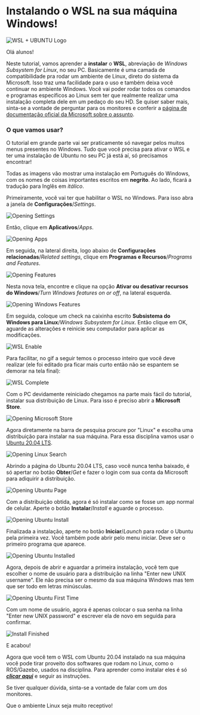 # Instalando o WSL na sua máquina Windows!
![WSL + UBUNTU Logo](/assets/img/WSL/Windows_WSL.jpg)

Olá alunos!

Neste tutorial, vamos aprender a **instalar** o **WSL**, abreviação de *Windows Subsystem for Linux*, no seu PC. Basicamente é uma camada de compatibilidade pra rodar um ambiente de Linux, direto do sistema da Microsoft. Isso traz uma facilidade para o uso e também deixa você continuar no ambiente Windows. Você vai poder rodar todos os comandos e programas específicos ao Linux sem ter que realmente realizar uma instalação completa dele em um pedaço do seu HD. Se quiser saber mais, sinta-se a vontade de perguntar para os monitores e conferir a [página de documentação oficial da Microsoft sobre o assunto](https://docs.microsoft.com/en-us/windows/wsl/about).

### O que vamos usar?

O tutorial em grande parte vai ser praticamente só navegar pelos muitos menus presentes no Windows. Tudo que você precisa para ativar o WSL e ter uma instalação de Ubuntu no seu PC já está aí, só precisamos encontrar! 

Todas as imagens vão mostrar uma instalação em Português do Windows, com os nomes de coisas importantes escritos em **negrito**. Ao lado, ficará a tradução para Inglês em *itálico*.

Primeiramente, você vai ter que habilitar o WSL no Windows. Para isso abra a janela de **Configurações**/*Settings*.

![Opening Settings](/assets/img/WSL/WSL_Configuracoes.png)

Então, clique em **Aplicativos**/*Apps*.

![Opening Apps](/assets/img/WSL/WSL_Apps.png)

Em seguida, na lateral direita, logo abaixo de **Configurações relacionadas**/*Related settings*, clique em **Programas e Recursos**/*Programs and Features*.

![Opening Features](/assets/img/WSL/WSL_Features.png)

Nesta nova tela, encontre e clique na opção **Ativar ou desativar recursos do Windows**/*Turn Windows features on or off*, na lateral esquerda.

![Opening Windows Features](/assets/img/WSL/WSL_Windows_Features.png)

Em seguida, coloque um check na caixinha escrito **Subsistema do Windows para Linux**/*Windows Subsystem for Linux*. Então clique em OK, aguarde as alterações e reinicie seu computador para aplicar as modificações.

![WSL Enable](/assets/img/WSL/WSL_Enable.png)

Para facilitar, no gif a seguir temos o processo inteiro que você deve realizar (ele foi editado pra ficar mais curto então não se espantem se demorar na tela final):

![WSL Complete](/assets/gif/WSL/Complete1.gif)

Com o PC devidamente reiniciado chegamos na parte mais fácil do tutorial, instalar sua distribuição de Linux. Para isso é preciso abrir a **Microsoft Store**.

![Opening Microsoft Store](/assets/img/WSL/WSL_Store.png)

Agora diretamente na barra de pesquisa procure por "Linux" e escolha uma distribuição para instalar na sua máquina. Para essa disciplina vamos usar o [Ubuntu 20.04 LTS](https://www.microsoft.com/en-us/p/ubuntu/9nblggh4msv6?activetab=pivot:overviewtab).

![Opening Linux Search](/assets/img/WSL/WSL_Store_Search.png)

Abrindo a página do Ubuntu 20.04 LTS, caso você nunca tenha baixado, é só apertar no botão **Obter**/*Get* e fazer o login com sua conta da Microsoft para adiquirir a distribuição.

![Opening Ubuntu Page](/assets/img/WSL/WSL_Store_Ubuntu.png)

Com a distribuição obtida, agora é só instalar como se fosse um app normal de celular. Aperte o botão **Instalar**/*Install* e aguarde o processo.

![Opening Ubuntu Install](/assets/img/WSL/WSL_Store_Ubuntu_Install.png)

Finalizada a instalação, aperte no botão **Iniciar**/*Launch* para rodar o Ubuntu pela primeira vez. Você também pode abrir pelo menu iniciar. Deve ser o primeiro programa que aparece.

![Opening Ubuntu Installed](/assets/img/WSL/WSL_Installed.png)

Agora, depois de abrir e aguardar a primeira instalação, você tem que escolher o nome de usuário para a distribuição na linha "Enter new UNIX username". Ele não precisa ser o mesmo da sua máquina Windows mas tem que ser todo em letras minúsculas.

![Opening Ubuntu First Time](/assets/img/WSL/WSL_First_Open.png)

Com um nome de usuário, agora é apenas colocar o sua senha na linha "Enter new UNIX password" e escrever ela de novo em seguida para confirmar.

![Install Finished](/assets/img/WSL/WSL_Finished.png)

E acabou! 

Agora que você tem o WSL com Ubuntu 20.04 instalado na sua máquina você pode tirar proveito dos softwares que rodam no Linux, como o ROS/Gazebo, usados na disciplina. Para aprender como instalar eles é só ***[clicar aqui](../InstalationGuides/ROSGazeboWSL.md)*** e seguir as instruções.

Se tiver qualquer dúvida, sinta-se a vontade de falar com um dos monitores. 

Que o ambiente Linux seja muito receptivo!
